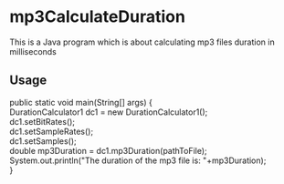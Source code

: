 # mp3CalculateDuration

This is a Java program  which is about calculating mp3 files duration in milliseconds

## Usage

public static void main(String[] args) {  
	DurationCalculator1 dc1 = new DurationCalculator1();  
	dc1.setBitRates();  
	dc1.setSampleRates();  
	dc1.setSamples();  
	double mp3Duration = dc1.mp3Duration(pathToFile);  
	System.out.println("The duration of the mp3 file is: "+mp3Duration);  
}
